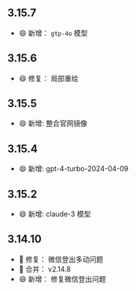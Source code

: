 ## 3.15.7
- 😄 新增： `gtp-4o` 模型

## 3.15.6
- 😄 修复： 局部重绘

## 3.15.5
- 😄 新增: 整合官网镜像

## 3.15.4
- 😄 新增: gpt-4-turbo-2024-04-09

## 3.15.2
- 😄 新增: claude-3 模型

## 3.14.10
- 🐞 修复： 微信登出多动问题
- 🎁 合并： v2.14.8
- 😄 新增： 修复微信登出问题
